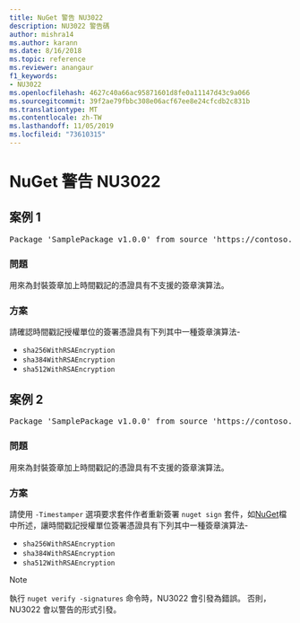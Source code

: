 ```yaml
---
title: NuGet 警告 NU3022
description: NU3022 警告碼
author: mishra14
ms.author: karann
ms.date: 8/16/2018
ms.topic: reference
ms.reviewer: anangaur
f1_keywords:
- NU3022
ms.openlocfilehash: 4627c40a66ac95871601d8fe0a11147d43c9a066
ms.sourcegitcommit: 39f2ae79fbbc308e06acf67ee8e24cfcdb2c831b
ms.translationtype: MT
ms.contentlocale: zh-TW
ms.lasthandoff: 11/05/2019
ms.locfileid: "73610315"
---
```

# <a name="nuget-warning-nu3022"></a>NuGet 警告 NU3022

## <a name="scenario-1"></a>案例 1

<pre>Package 'SamplePackage v1.0.0' from source 'https://contoso.com/index.json': The primary signature's timestamp certificate has an unsupported signature algorithm.</pre>

### <a name="issue"></a>問題

用來為封裝簽章加上時間戳記的憑證具有不支援的簽章演算法。


### <a name="solution"></a>方案

請確認時間戳記授權單位的簽署憑證具有下列其中一種簽章演算法- 
* `sha256WithRSAEncryption`
* `sha384WithRSAEncryption`
* `sha512WithRSAEncryption`



## <a name="scenario-2"></a>案例 2

<pre>Package 'SamplePackage v1.0.0' from source 'https://contoso.com/index.json': The timestamp certificate has an unsupported signature algorithm (SHA1). The following algorithms are supported: SHA256RSA, SHA384RSA, SHA512RSA.</pre>

### <a name="issue"></a>問題

用來為封裝簽章加上時間戳記的憑證具有不支援的簽章演算法。


### <a name="solution"></a>方案

請使用 `-Timestamper` 選項要求套件作者重新簽署 `nuget sign` 套件，如[NuGet](https://docs.microsoft.com/nuget/create-packages/sign-a-package)檔中所述，讓時間戳記授權單位簽署憑證具有下列其中一種簽章演算法-
* `sha256WithRSAEncryption`
* `sha384WithRSAEncryption`
* `sha512WithRSAEncryption`


> [!Note]
> 執行 `nuget verify -signatures` 命令時，NU3022 會引發為錯誤。 否則，NU3022 會以警告的形式引發。